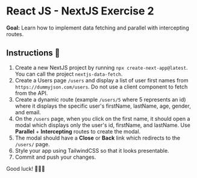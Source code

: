 # React JS - NextJS Exercise 2

**Goal:** Learn how to implement data fetching and parallel with intercepting routes.

## Instructions 📖

1. Create a new NextJS project by running `npx create-next-app@latest`. You can call the project `nextjs-data-fetch`.
2. Create a Users page `/users` and display a list of user first names from `https://dummyjson.com/users`. Do not use a client component to fetch from the API.
3. Create a dynamic route (example `/users/5` where 5 represents an id) where it displays the specific user's firstName, lastName, age, gender, and email.
4. On the `/users` page, when you click on the first name, it should open a modal which displays only the user's id, firstName, and lastName. Use **Parallel** + **Intercepting** routes to create the modal.
5. The modal should have a **Close** or **Back** link which redirects to the `/users/` page.
6. Style your app using TailwindCSS so that it looks presentable.
7. Commit and push your changes.

Good luck! 🎉🎉🎉
